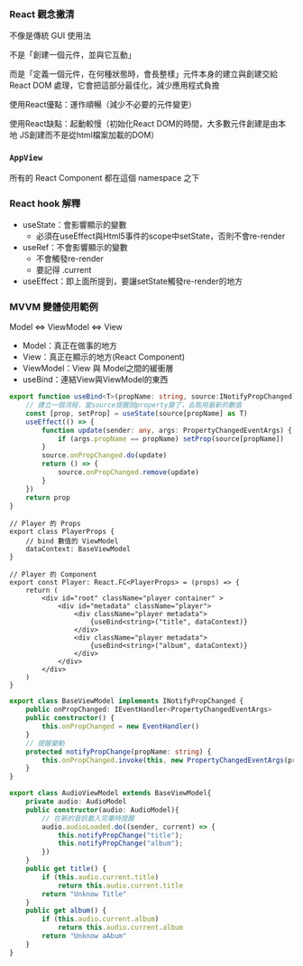 ### React 觀念撇清

不像是傳統 GUI 使用法

不是「創建一個元件，並與它互動」

而是「定義一個元件，在何種狀態時，會長整樣」元件本身的建立與創建交給 React DOM 處理，它會把這部分最佳化，減少應用程式負擔

使用React優點：運作順暢（減少不必要的元件變更）

使用React缺點：起動較慢（初始化React DOM的時間，大多數元件創建是由本地 JS創建而不是從html檔案加載的DOM）

### `AppView`

所有的 React Component 都在這個 namespace 之下

### React hook 解釋

* useState：會影響顯示的變數
  * 必須在useEffect與Html5事件的scope中setState，否則不會re-render
* useRef：不會影響顯示的變數
  * 不會觸發re-render
  * 要記得 .current
* useEffect：即上面所提到，要讓setState觸發re-render的地方

### MVVM 變體使用範例

Model <=> ViewModel <=> View

* Model：真正在做事的地方
* View：真正在顯示的地方(React Component)
* ViewModel：View 與 Model之間的緩衝層
* useBind：連結View與ViewModel的東西 

```ts
export function useBind<T>(propName: string, source:INotifyPropChanged) {
    // 建立一個流程，當source提醒說property變了，去取用最新的數值
    const [prop, setProp] = useState(source[propName] as T)
    useEffect(() => {
        function update(sender: any, args: PropertyChangedEventArgs) {
            if (args.propName == propName) setProp(source[propName])
        }
        source.onPropChanged.do(update)
        return () => {
            source.onPropChanged.remove(update)
        }
    })
    return prop
}
```

```tsx
// Player 的 Props
export class PlayerProps {
    // bind 數值的 ViewModel
    dataContext: BaseViewModel
}

// Player 的 Component
export const Player: React.FC<PlayerProps> = (props) => {
    return (
        <div id="root" className="player container" >
            <div id="metadata" className="player">
                <div className="player metadata">
                    {useBind<string>("title", dataContext)}
                </div>
                <div className="player metadata">
                    {useBind<string>("album", dataContext)}
                </div>
            </div>
        </div>
    )
}
```

```typescript
export class BaseViewModel implements INotifyPropChanged {
    public onPropChanged: IEventHandler<PropertyChangedEventArgs>
    public constructor() {
        this.onPropChanged = new EventHandler()
    }
    // 提醒變動
    protected notifyPropChange(propName: string) {
        this.onPropChanged.invoke(this, new PropertyChangedEventArgs(propName))
    }
}

export class AudioViewModel extends BaseViewModel{
    private audio: AudioModel
    public constructor(audio: AudioModel){
        // 在新的音訊載入完畢時提醒
        audio.audioLoaded.do((sender, current) => {
            this.notifyPropChange("title");
            this.notifyPropChange("album");
        })
    }
    public get title() {
        if (this.audio.current.title)
            return this.audio.current.title
        return "Unknow Title"
    }
    public get album() {
        if (this.audio.current.album)
            return this.audio.current.album
        return "Unknow aAbum"
    }
}
```

